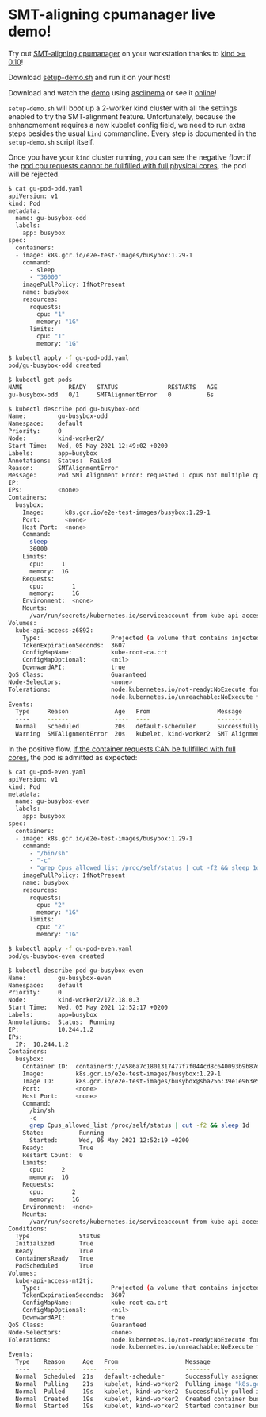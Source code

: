 SMT-aligning cpumanager live demo!
==================================

Try out [SMT-aligning cpumanager](https://github.com/kubernetes/enhancements/pull/2626) on your workstation thanks to [kind >= 0.10](https://kind.sigs.k8s.io/)!

Download [setup-demo.sh](https://raw.githubusercontent.com/fromanirh/fromanirh/main/docs/presentations/k8s-cpumanager-smtawareness/demo/setup-demo.sh) and run it on your host!

Download and watch the [demo](https://raw.githubusercontent.com/fromanirh/fromanirh/main/docs/presentations/k8s-cpumanager-smtawareness/demo/smtalign.cast) using [asciinema](https://asciinema.org/) or see it [online](https://asciinema.org/a/412556)!

`setup-demo.sh` will boot up a 2-worker kind cluster with all the settings enabled to try the SMT-alignment feature.
Unfortunately, because the enhancmement requires a new kubelet config field, we need to run extra steps besides the usual `kind` commandline.
Every step is documented in the `setup-demo.sh` script itself.

Once you have your `kind` cluster running, you can see the negative flow: if the [pod cpu requests cannot be fullfilled with full physical cores](https://raw.githubusercontent.com/fromanirh/fromanirh/main/docs/presentations/k8s-cpumanager-smtawareness/demo/gu-pod-odd.yaml),
the pod will be rejected.

```bash
$ cat gu-pod-odd.yaml 
apiVersion: v1
kind: Pod
metadata:
  name: gu-busybox-odd
  labels:
    app: busybox
spec:
  containers:
  - image: k8s.gcr.io/e2e-test-images/busybox:1.29-1
    command:
      - sleep
      - "36000"
    imagePullPolicy: IfNotPresent
    name: busybox
    resources:
      requests:
        cpu: "1"
        memory: "1G"
      limits:
        cpu: "1"
        memory: "1G"

$ kubectl apply -f gu-pod-odd.yaml 
pod/gu-busybox-odd created

$ kubectl get pods
NAME             READY   STATUS              RESTARTS   AGE
gu-busybox-odd   0/1     SMTAlignmentError   0          6s

$ kubectl describe pod gu-busybox-odd
Name:         gu-busybox-odd
Namespace:    default
Priority:     0
Node:         kind-worker2/
Start Time:   Wed, 05 May 2021 12:49:02 +0200
Labels:       app=busybox
Annotations:  Status:  Failed
Reason:       SMTAlignmentError
Message:      Pod SMT Alignment Error: requested 1 cpus not multiple cpus per core = 2
IP:           
IPs:          <none>
Containers:
  busybox:
    Image:      k8s.gcr.io/e2e-test-images/busybox:1.29-1
    Port:       <none>
    Host Port:  <none>
    Command:
      sleep
      36000
    Limits:
      cpu:     1
      memory:  1G
    Requests:
      cpu:        1
      memory:     1G
    Environment:  <none>
    Mounts:
      /var/run/secrets/kubernetes.io/serviceaccount from kube-api-access-z6892 (ro)
Volumes:
  kube-api-access-z6892:
    Type:                    Projected (a volume that contains injected data from multiple sources)
    TokenExpirationSeconds:  3607
    ConfigMapName:           kube-root-ca.crt
    ConfigMapOptional:       <nil>
    DownwardAPI:             true
QoS Class:                   Guaranteed
Node-Selectors:              <none>
Tolerations:                 node.kubernetes.io/not-ready:NoExecute for 300s
                             node.kubernetes.io/unreachable:NoExecute for 300s
Events:
  Type     Reason             Age   From                   Message
  ----     ------             ----  ----                   -------
  Normal   Scheduled          20s   default-scheduler      Successfully assigned default/gu-busybox-odd to kind-worker2
  Warning  SMTAlignmentError  20s   kubelet, kind-worker2  SMT Alignment Error: requested 1 cpus not multiple cpus per core = 2
```

In the positive flow, [if the container requests CAN be fullfilled with full cores](https://raw.githubusercontent.com/fromanirh/fromanirh/main/docs/presentations/k8s-cpumanager-smtawareness/demo/gu-pod-even.yaml),
the pod is admitted as expected:
```bash
$ cat gu-pod-even.yaml 
apiVersion: v1
kind: Pod
metadata:
  name: gu-busybox-even
  labels:
    app: busybox
spec:
  containers:
  - image: k8s.gcr.io/e2e-test-images/busybox:1.29-1
    command:
      - "/bin/sh"
      - "-c"
      - "grep Cpus_allowed_list /proc/self/status | cut -f2 && sleep 1d"
    imagePullPolicy: IfNotPresent
    name: busybox
    resources:
      requests:
        cpu: "2"
        memory: "1G"
      limits:
        cpu: "2"
        memory: "1G"

$ kubectl apply -f gu-pod-even.yaml 
pod/gu-busybox-even created

$ kubectl describe pod gu-busybox-even
Name:         gu-busybox-even
Namespace:    default
Priority:     0
Node:         kind-worker2/172.18.0.3
Start Time:   Wed, 05 May 2021 12:52:17 +0200
Labels:       app=busybox
Annotations:  Status:  Running
IP:           10.244.1.2
IPs:
  IP:  10.244.1.2
Containers:
  busybox:
    Container ID:  containerd://4586a7c1801317477f7f044cd8c640093b9b87d6043a845fe663c1593d9d1d52
    Image:         k8s.gcr.io/e2e-test-images/busybox:1.29-1
    Image ID:      k8s.gcr.io/e2e-test-images/busybox@sha256:39e1e963e5310e9c313bad51523be012ede7b35bb9316517d19089a010356592
    Port:          <none>
    Host Port:     <none>
    Command:
      /bin/sh
      -c
      grep Cpus_allowed_list /proc/self/status | cut -f2 && sleep 1d
    State:          Running
      Started:      Wed, 05 May 2021 12:52:19 +0200
    Ready:          True
    Restart Count:  0
    Limits:
      cpu:     2
      memory:  1G
    Requests:
      cpu:        2
      memory:     1G
    Environment:  <none>
    Mounts:
      /var/run/secrets/kubernetes.io/serviceaccount from kube-api-access-mt2tj (ro)
Conditions:
  Type              Status
  Initialized       True 
  Ready             True 
  ContainersReady   True 
  PodScheduled      True 
Volumes:
  kube-api-access-mt2tj:
    Type:                    Projected (a volume that contains injected data from multiple sources)
    TokenExpirationSeconds:  3607
    ConfigMapName:           kube-root-ca.crt
    ConfigMapOptional:       <nil>
    DownwardAPI:             true
QoS Class:                   Guaranteed
Node-Selectors:              <none>
Tolerations:                 node.kubernetes.io/not-ready:NoExecute for 300s
                             node.kubernetes.io/unreachable:NoExecute for 300s
Events:
  Type    Reason     Age   From                   Message
  ----    ------     ----  ----                   -------
  Normal  Scheduled  21s   default-scheduler      Successfully assigned default/gu-busybox-even to kind-worker2
  Normal  Pulling    21s   kubelet, kind-worker2  Pulling image "k8s.gcr.io/e2e-test-images/busybox:1.29-1"
  Normal  Pulled     19s   kubelet, kind-worker2  Successfully pulled image "k8s.gcr.io/e2e-test-images/busybox:1.29-1" in 1.613905045s
  Normal  Created    19s   kubelet, kind-worker2  Created container busybox
  Normal  Started    19s   kubelet, kind-worker2  Started container busybox

```

